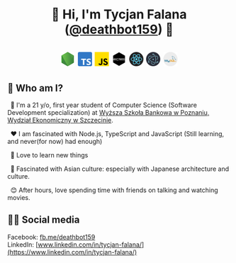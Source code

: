 # <p align="center">👋 Hi, I'm Tycjan Falana ([@deathbot159](https://github.com/deathbot159)) 👋<br/><br/><img src="https://github.com/deathbot159/deathbot159/blob/main/icons/NJS.png?raw=true" width="32"> <img src="https://github.com/deathbot159/deathbot159/blob/main/icons/TS.png?raw=true" width="32"> <img src="https://github.com/deathbot159/deathbot159/blob/main/icons/JS.png?raw=true" width="32"> <img src="https://github.com/deathbot159/deathbot159/blob/main/icons/express.png?raw=true" width="32"> <img src="https://github.com/deathbot159/deathbot159/blob/main/icons/react.png?raw=true" width="32"> <img src="https://github.com/deathbot159/deathbot159/blob/main/icons/electron.png?raw=true" width="32"> <img src="https://github.com/deathbot159/deathbot159/blob/main/icons/mysql.png?raw=true" width="32"></p>

## 🤔 Who am I?

&ensp;📗 I'm a 21 y/o, first year student of Computer Science (Software Development specialization) at [Wyższa Szkoła Bankowa w Poznaniu, Wydział Ekonomiczny w Szczecinie](https://www.linkedin.com/school/wyższa-szkoła-bankowa-w-szczecinie/).

&ensp;❤️ I am fascinated with Node.js, TypeScript and JavaScript (Still learning, and never(for now) had enough)

&ensp;🤟 Love to learn new things

&ensp;🗻 Fascinated with Asian culture:
especially with Japanese architecture and culture.

&ensp;😊 After hours, love spending time with friends on talking and watching movies.

## 🙋‍♂️ Social media

Facebook:&nbsp;[fb.me/deathbot159](https://fb.me/deathbot159)<br/>
LinkedIn:&nbsp;[www.linkedin.com/in/tycjan-falana/](https://www.linkedin.com/in/tycjan-falana/)

